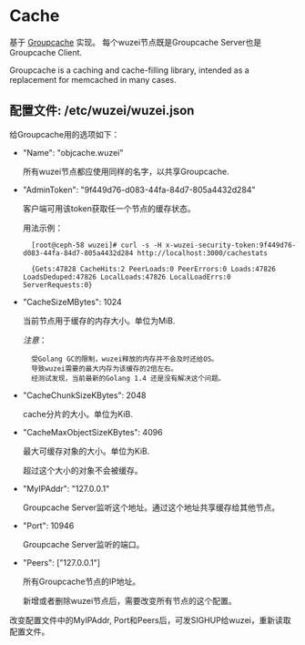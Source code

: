 # Cache

基于 [Groupcache](https://github.com/golang/groupcache) 实现。
每个wuzei节点既是Groupcache Server也是Groupcache Client.

Groupcache is a caching and cache-filling library, intended as a
replacement for memcached in many cases.

## 配置文件: /etc/wuzei/wuzei.json

给Groupcache用的选项如下：

* "Name": "objcache.wuzei"

	所有wuzei节点都应使用同样的名字，以共享Groupcache.

* "AdminToken": "9f449d76-d083-44fa-84d7-805a4432d284"

	客户端可用该token获取任一个节点的缓存状态。

	用法示例：

		[root@ceph-58 wuzei]# curl -s -H x-wuzei-security-token:9f449d76-d083-44fa-84d7-805a4432d284 http://localhost:3000/cachestats

		{Gets:47828 CacheHits:2 PeerLoads:0 PeerErrors:0 Loads:47826 LoadsDeduped:47826 LocalLoads:47826 LocalLoadErrs:0 ServerRequests:0}

* "CacheSizeMBytes": 1024

	当前节点用于缓存的内存大小。单位为MiB.

	*注意*：

		受Golang GC的限制，wuzei释放的内存并不会及时还给OS。
		导致wuzei需要的最大内存为该缓存的2倍左右。
		经测试发现，当前最新的Golang 1.4 还是没有解决这个问题。

* "CacheChunkSizeKBytes": 2048

	cache分片的大小。单位为KiB.

* "CacheMaxObjectSizeKBytes": 4096

	最大可缓存对象的大小。单位为KiB.

	超过这个大小的对象不会被缓存。

* "MyIPAddr": "127.0.0.1"

	Groupcache Server监听这个地址。通过这个地址共享缓存给其他节点。

* "Port": 10946

	Groupcache Server监听的端口。

* "Peers": ["127.0.0.1"]

	所有Groupcache节点的IP地址。

	新增或者删除wuzei节点后，需要改变所有节点的这个配置。

改变配置文件中的MyIPAddr, Port和Peers后，可发SIGHUP给wuzei，重新读取配置文件。
